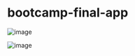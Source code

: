 # bootcamp-final-app
![image](https://github.com/user-attachments/assets/33a7c9cc-44cb-41eb-8bd0-5c18785bce8b)

![image](https://github.com/user-attachments/assets/41722aa4-cc8d-440b-a79c-4faef1a06501)

